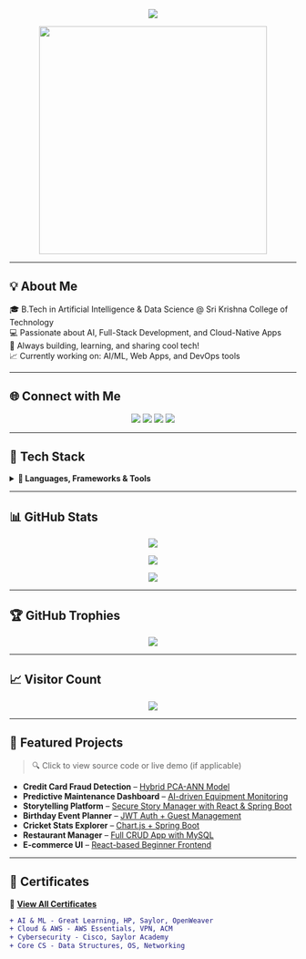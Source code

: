 <!-- Banner -->
<p align="center">
  <img src="https://readme-typing-svg.herokuapp.com?font=Fira+Code&size=28&duration=3000&pause=1000&center=true&vCenter=true&width=900&lines=Hi+there+%F0%9F%91%8B+I'm+Hariharan+S;AI+%26+Full-Stack+Developer;Cloud+%7C+DevOps+%7C+ML+Enthusiast;Welcome+to+my+GitHub+Profile!" />
</p>

<p align="center">
  <img src="https://media.giphy.com/media/L1R1tvI9svkIWwpVYr/giphy.gif" width="400"/>
</p>

---

## 💡 About Me

🎓 B.Tech in Artificial Intelligence & Data Science @ Sri Krishna College of Technology  
💻 Passionate about AI, Full-Stack Development, and Cloud-Native Apps  
🚀 Always building, learning, and sharing cool tech!  
📈 Currently working on: AI/ML, Web Apps, and DevOps tools  

---

## 🌐 Connect with Me

<p align="center">
  <a href="https://www.linkedin.com/in/hariharan-s24/"><img src="https://img.shields.io/badge/LinkedIn-0077B5?style=for-the-badge&logo=linkedin&logoColor=white"/></a>
  <a href="https://github.com/HARIHARANS24"><img src="https://img.shields.io/badge/GitHub-171515?style=for-the-badge&logo=github&logoColor=white"/></a>
  <a href="mailto:hariharan24hs@gmail.com"><img src="https://img.shields.io/badge/Email-D14836?style=for-the-badge&logo=gmail&logoColor=white"/></a>
  <a href="https://discord.gg/8MfrtugY"><img src="https://img.shields.io/badge/Discord-5865F2?style=for-the-badge&logo=discord&logoColor=white"/></a>
</p>

---

## 🧰 Tech Stack

<details>
  <summary><b>🚀 Languages, Frameworks & Tools</b></summary>
  <br/>
  <p align="center">
    <img src="https://skillicons.dev/icons?i=python,java,cpp,js,ts,html,css,react,nextjs,spring,fastapi,django,flask,jupyter,mysql,postgres,mongodb,git,github,docker,kubernetes,aws,vscode,figma,postman" />
  </p>
</details>

---

## 📊 GitHub Stats

<p align="center">
  <img src="https://github-readme-streak-stats.herokuapp.com?user=HARIHARANS24&theme=tokyonight" />
</p>
<p align="center">
  <img src="https://github-readme-stats.vercel.app/api?username=HARIHARANS24&show_icons=true&theme=tokyonight&hide_title=false" />
</p>
<p align="center">
  <img src="https://github-readme-stats.vercel.app/api/top-langs/?username=HARIHARANS24&layout=compact&theme=tokyonight" />
</p>

---

## 🏆 GitHub Trophies

<p align="center">
  <img src="https://github-profile-trophy.vercel.app/?username=HARIHARANS24&theme=tokyonight&no-frame=true&row=1&column=7" />
</p>

---

## 📈 Visitor Count

<p align="center">
  <img src="https://komarev.com/ghpvc/?username=HARIHARANS24&label=Profile+Views&color=0e75b6&style=flat" />
</p>

---

## 🚀 Featured Projects

> 🔍 Click to view source code or live demo (if applicable)

- **Credit Card Fraud Detection** – [Hybrid PCA-ANN Model](#)
- **Predictive Maintenance Dashboard** – [AI-driven Equipment Monitoring](#)
- **Storytelling Platform** – [Secure Story Manager with React & Spring Boot](#)
- **Birthday Event Planner** – [JWT Auth + Guest Management](#)
- **Cricket Stats Explorer** – [Chart.js + Spring Boot](#)
- **Restaurant Manager** – [Full CRUD App with MySQL](#)
- **E-commerce UI** – [React-based Beginner Frontend](#)

---

## 📜 Certificates

📁 [**View All Certificates**](https://drive.google.com/drive/folders/1L3ESCnIOdprjeYxlH4bzZq6gQxIqSMZC?usp=drive_link)

```diff
+ AI & ML - Great Learning, HP, Saylor, OpenWeaver
+ Cloud & AWS - AWS Essentials, VPN, ACM
+ Cybersecurity - Cisco, Saylor Academy
+ Core CS - Data Structures, OS, Networking
